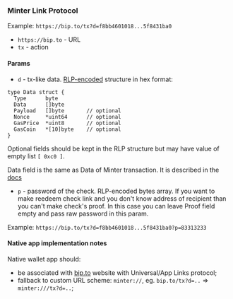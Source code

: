 ### Minter Link Protocol

Example:
`https://bip.to/tx?d=f8bb4601018...5f8431ba0`

- `https://bip.to` - URL
- `tx` - action

#### Params
- `d` - tx-like data. [RLP-encoded](https://github.com/ethereum/wiki/wiki/RLP) structure in hex format:
```golang
type Data struct {  
  Type      byte
  Data      []byte
  Payload   []byte       // optional
  Nonce     *uint64      // optional
  GasPrice  *uint8       // optional
  GasCoin   *[10]byte    // optional
}
```

Optional fields should be kept in the RLP structure but may have value of empty list `[ 0xc0 ]`.

Data field is the same as Data of Minter transaction. It is described in the [docs](https://docs.minter.network/#section/Transactions)

- `p` - password of the check. RLP-encoded bytes array. If you want to make reedeem check link and you don't know address of recipient than you can't make check's proof. In this case you can leave Proof field empty and pass raw password in this param.

Example:
`https://bip.to/tx?d=f8bb4601018...5f8431ba0?p=83313233`

#### Native app implementation notes

Native wallet app should: 
- be associated with [bip.to](https://bip.to) website with Universal/App Links protocol;
- fallback to custom URL scheme: `minter://`, eg. `bip.to/tx?d=..` => `minter:///tx?d=..`;
